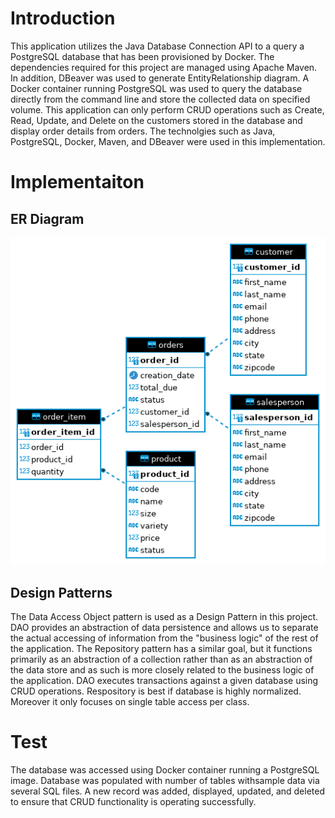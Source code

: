 # Introduction
This application utilizes the Java Database Connection API to a query a PostgreSQL database that has been provisioned by Docker. The dependencies required for this project are managed using Apache Maven. In addition, DBeaver was used to generate EntityRelationship diagram. A Docker container running PostgreSQL was used to query the database directly from the command line and store the collected data on specified volume. This application can only perform CRUD operations such as Create, Read, Update, and Delete on the customers stored in the database and display order details from orders. The technolgies such as Java, PostgreSQL, Docker, Maven, and DBeaver were used in this implementation. 

# Implementaiton
## ER Diagram
![image](../assets/ER_diagram.png)

## Design Patterns
The Data Access Object pattern is used as a Design Pattern in this project. DAO provides an abstraction of data persistence and allows us to separate the actual accessing of information from the "business logic" of the rest of the application. The Repository pattern has a similar goal, but it functions primarily as an abstraction of a collection rather than as an abstraction of the data store and as such is more closely related to the business logic of the application. DAO executes transactions against a given database using CRUD operations. Respository is best if database is highly normalized. Moreover it only focuses on single table access per class. 

# Test
The database was accessed using Docker container running a PostgreSQL image. Database was populated with number of tables withsample data via several SQL files. A new record was added, displayed, updated, and deleted to ensure that CRUD functionality is operating successfully. 
